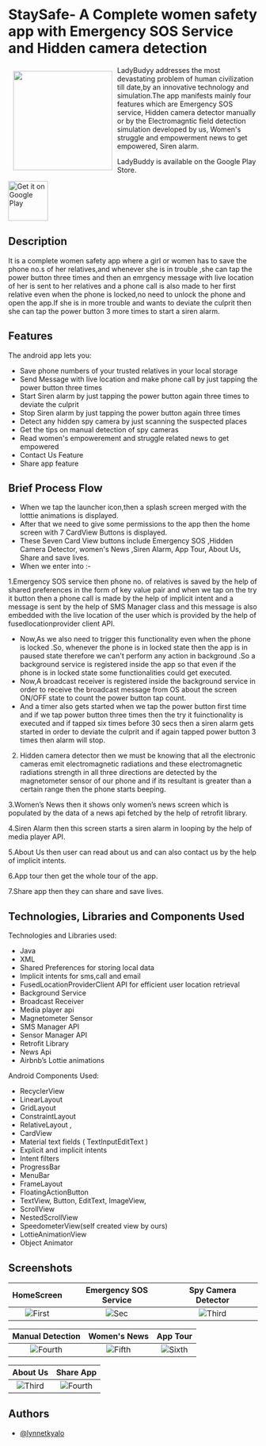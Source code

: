 # StaySafe- A Complete women safety app with Emergency SOS Service and Hidden camera detection


<img src="https://user-images.githubusercontent.com/57634381/131633790-5c6a360e-738b-4a15-81d9-d0e7c8205794.png" align="left"
width="200" hspace="10" vspace="10">

LadyBudyy addresses the most devastating problem of human civilization till date,by an innovative technology and simulation.The app manifests mainly four features which are Emergency SOS service, Hidden camera detector manually or by the Electromagntic field detection simulation developed by us, Women's struggle and empowerment news to get empowered, Siren alarm.

LadyBuddy is available on the Google Play Store.

<p align="left">
<a href="https://play.google.com/store/apps/details?id=com.example.StaySafe">
    <img alt="Get it on Google Play"
        height="80"
        src="https://play.google.com/intl/en_us/badges/images/generic/en_badge_web_generic.png" />
       </a>  
       </p>


       
## Description
It is a complete women safety app where a girl or women has to save the phone no.s of her relatives,and whenever she is in trouble ,she can tap the power button three times and then an emrgency message with live location of her is sent to her relatives and a phone call is also made to her first relative even when the phone is locked,no need to unlock the phone and open the app.If she is in more trouble and wants to deviate the culprit then she can tap the power button 3 more times to start a siren alarm.

## Features

The android app lets you:
- Save phone numbers of your trusted relatives in your local storage
- Send Message with live location and make phone call by just tapping the power button three times
- Start Siren alarm by just tapping the power button again three times to deviate the culprit
- Stop Siren alarm by just tapping the power button again three times  
- Detect any hidden spy camera by just scanning the suspected places
- Get the tips on manual detection of spy cameras
- Read women's empowerement and struggle related news to get empowered
- Contact Us Feature 
- Share app feature 

## Brief Process Flow 

- When we tap the launcher icon,then a splash screen merged with the lotttie animations is displayed.
- After that we need to give some permissions to the app then  the home screen with 7 CardView Buttons is displayed.
- These Seven Card View buttons  include Emergency SOS ,Hidden Camera Detector, women's News ,Siren Alarm, App Tour, About Us, Share and save lives.
- When we enter into :-

1.Emergency SOS service then phone no. of relatives is saved by the help of shared preferences in the form of key value pair and when we tap on the try it button then a phone call is made by the help of implicit intent and a message is sent by the help of SMS Manager class and this message is also embedded with the live location of the user which is provided by the help of fusedlocationprovider client API.

- Now,As we also need to trigger this functionality even when the phone is locked .So, whenever the phone is in locked state then the app is in paused state therefore we can't perform any action in background .So a background service is registered inside the app so that even if the phone is in locked state some functionalities could get executed.
- Now,A broadcast receiver is registered inside the background service in order to receive the broadcast message from OS about the screen ON/OFF state to count the power button tap count.
- And a timer also gets started when we tap the power button first time and if we tap power button three times then the try it fuinctionality is executed and if tapped six times before 30 secs  then a siren alarm gets started in order to deviate the culprit and if again tapped power button 3 times then alarm will stop.

2. Hidden camera detector  then we must be knowing that all the electronic cameras emit electromagnetic radiations and these electromagnetic radiations strength in all three directions are detected by the magnetometer sensor of our phone and if its resultant is greater than a certain range then the phone starts beeping.

3.Women’s News then it shows  only women’s news screen  which is populated by the data of a news api fetched by the help of retrofit library.

4.Siren Alarm then this screen starts a siren alarm in looping by the help of media player API.

5.About Us then user can read about us and can also contact us by the help of implicit intents.

6.App tour then get the whole tour of the app.

7.Share app then they can share and save lives.

## Technologies, Libraries and Components Used
Technologies and Libraries used:
- Java 
- XML
- Shared Preferences for storing local data
- Implicit intents for sms,call and email
- FusedLocationProviderClient API for efficient user location retrieval
- Background Service 
- Broadcast Receiver
- Media player api 
- Magnetometer Sensor
- SMS Manager API
- Sensor Manager API
- Retrofit Library
- News Api 
- Airbnb’s Lottie animations 


Android Components Used:
- RecyclerView
- LinearLayout 
- GridLayout 
- ConstraintLayout 
- RelativeLayout , 
- CardView 
- Material text fields ( TextInputEditText ) 
- Explicit and implicit intents 
- Intent filters 
- ProgressBar 
- MenuBar
- FrameLayout 
- FloatingActionButton 
- TextView, Button, EditText, ImageView, 
- ScrollView 
- NestedScrollView 
- SpeedometerView(self created view by ours) 
- LottieAnimationView
- Object Animator

## Screenshots

| HomeScreen | Emergency SOS Service  | Spy Camera Detector |
|:-:|:-:|:-:|
| ![First](https://user-images.githubusercontent.com/57634381/132382299-b1df131f-29f7-4b0d-b82b-f5579b200991.jpeg) | ![Sec](https://user-images.githubusercontent.com/57634381/132382430-823a704a-0481-447d-b6c6-4cc5636efc66.jpeg) | ![Third](https://user-images.githubusercontent.com/57634381/132382545-5e5b1248-4a60-4512-b925-922e5d11cda3.jpeg)

| Manual Detection | Women's News | App Tour |
|:-:|:-:|:-:|
|![Fourth](https://user-images.githubusercontent.com/57634381/132382643-be8854ba-ad53-4681-81b0-1a73c262df05.jpeg) | ![Fifth](https://user-images.githubusercontent.com/57634381/132382751-a2d06419-bce4-4399-b2d4-1c29d4d7667e.jpeg) | ![Sixth](https://user-images.githubusercontent.com/57634381/132382829-6658351b-5b56-4e44-ad04-fc94d51b1dfa.jpeg) |

| About Us | Share App |
|:-:|:-:|
| ![Third](https://user-images.githubusercontent.com/57634381/132382911-36f99188-3ae2-4fe7-b735-6b39ee3fe363.jpeg) | ![Fourth](https://user-images.githubusercontent.com/57634381/132383019-508dc1dd-39bf-4c79-9bb6-6725f18d9864.jpeg) |

## Authors

- [@lynnetkyalo](https://github.com/nettyk)


